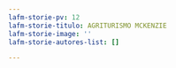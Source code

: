 ```yaml
---
lafm-storie-pv: 12
lafm-storie-titulo: AGRITURISMO MCKENZIE
lafm-storie-image: ''
lafm-storie-autores-list: []

---
```

